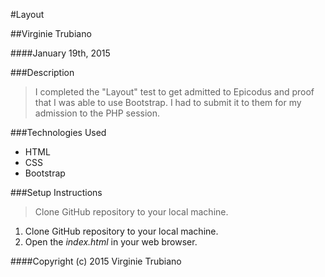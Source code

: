 #Layout

##Virginie Trubiano 

####January 19th, 2015

###Description

>I completed the "Layout" test to get admitted to Epicodus and proof that I was able to use Bootstrap. 
>I had to submit it to them for my admission to the PHP session.

###Technologies Used  

* HTML
* CSS
* Bootstrap

###Setup Instructions

>Clone GitHub repository to your local machine.

1. Clone GitHub repository to your local machine.
1. Open the *index.html* in your web browser.

####Copyright (c) 2015 Virginie Trubiano
